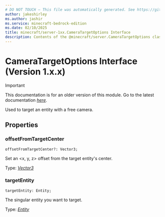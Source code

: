 ```yaml
---
# DO NOT TOUCH — This file was automatically generated. See https://github.com/mojang/minecraftapidocsgenerator to modify descriptions, examples, etc.
author: jakeshirley
ms.author: jashir
ms.service: minecraft-bedrock-edition
ms.date: 02/10/2025
title: minecraft/server-1xx.CameraTargetOptions Interface
description: Contents of the @minecraft/server.CameraTargetOptions class (Version 1.x.x).
---
```

# CameraTargetOptions Interface (Version 1.x.x)

> [!IMPORTANT]
> This documentation is for an older version of this module. Go to the latest documentation [*here*](../../../scriptapi/minecraft/server/CameraTargetOptions.md).

Used to target an entity with a free camera.

## Properties

### **offsetFromTargetCenter**
`offsetFromTargetCenter?: Vector3;`

Set an <x, y, z> offset from the target entity's center.

Type: [*Vector3*](Vector3.md)

### **targetEntity**
`targetEntity: Entity;`

The singular entity you want to target.

Type: [*Entity*](Entity.md)
